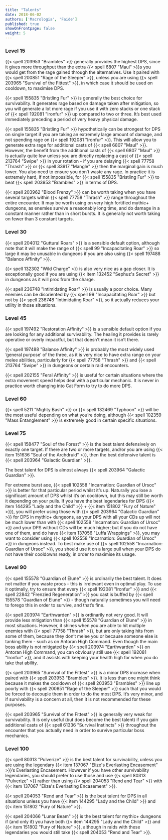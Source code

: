 ```yaml
---
title: "Talents"
date: 2018-06-02
authors: ['Macrologia', 'Faide']
published: true
showOnFrontpage: false
weight: 5
---
```


### Level 15

{{< spell 203953 "Brambles" >}} generally provides the highest DPS, since it gives more throughput than the extra {{< spell 6807 "Maul" >}}s you would get from the rage gained through the alternatives. Use it paired with {{< spell 200851 "Rage of the Sleeper" >}}, unless you are using {{< spell 203965 "Survival of the Fittest" >}}, in which case it should be used on cooldown, to maximise DPS.

{{< spell 155835 "Bristling Fur" >}} is generally the best choice for survivability. It generates rage based on damage taken after mitigation, so you will generate a lot more rage if you use it with zero stacks or one stack of {{< spell 192081 "Ironfur" >}} up compared to two or three. It’s best used immediately preceding a period of very heavy physical damage.

{{< spell 155835 "Bristling Fur" >}} hypothetically can be strongest for DPS on single target if you are taking an extremely large amount of damage, and not spending rage on {{< spell 192081 "Ironfur" >}}. This will allow you to generate extra rage for additional casts of {{< spell 6807 "Maul" >}}. However, the benefit from the additional casts of {{< spell 6807 "Maul" >}} is actually quite low unless you are directly replacing a cast of {{< spell 213764 "Swipe" >}} in your rotation - if you are delaying {{< spell 77758 "Thrash" >}} or {{< spell 33917 "Mangle" >}} then the marginal gain is much lower. You also need to ensure you don’t waste any rage. In practice it is extremely hard, if not impossible, for {{< spell 155835 "Bristling Fur" >}} to beat {{< spell 203953 "Brambles" >}} in terms of DPS.

{{< spell 203962 "Blood Frenzy" >}} can be worth taking when you have several targets within {{< spell 77758 "Thrash" >}} range throughout the entire encounter. It may be worth using on very high fortified mythic+ dungeons, as enemies survive a reasonably long time, and do damage in a constant manner rather than in short bursts. It is generally not worth taking on fewer than 3 constant targets.

### Level 30

{{< spell 204012 "Guttural Roars" >}} is a sensible default option, although note that it will make the range of {{< spell 99 "Incapacitating Roar" >}} so large it may be unusable in dungeons if you are also using {{< spell 197488 "Balance Affinity" >}}.

{{< spell 132302 "Wild Charge" >}} is also very nice as a gap closer. It is exceptionally good if you are using {{< item 132452 "Sephuz's Secret" >}} in dungeons as it will proc from the charge.

{{< spell 236748 "Intimidating Roar" >}} is usually a poor choice. Many enemies can be disoriented by {{< spell 99 "Incapacitating Roar" >}} but not by {{< spell 236748 "Intimidating Roar" >}}, so it actually reduces your utility in those situations.


### Level 45

{{< spell 197492 "Restoration Affinity" >}} is a sensible default option if you are looking for any additional survivability. The healing it provides is rarely operative or overly impactful, but that doesn’t mean it isn’t there.

{{< spell 197488 "Balance Affinity" >}} is probably the most widely used ‘general purpose’ of the three, as it is very nice to have extra range on your melee abilities, particularly for {{< spell 77758 "Thrash" >}} and {{< spell 213764 "Swipe" >}} in dungeons or certain raid encounters.

{{< spell 202155 "Feral Affinity" >}} is useful for certain situations where the extra movement speed helps deal with a particular mechanic. It is never in practice worth changing into Cat Form to try to do more DPS.

### Level 60

{{< spell 5211 "Mighty Bash" >}} or {{< spell 132469 "Typhoon" >}} will be the most useful depending on what you’re doing, although {{< spell 102359 "Mass Entanglement" >}} is extremely good in certain specific situations.

### Level 75

{{< spell 158477 "Soul of the Forest" >}} is the best talent defensively on exactly one target. If there are two or more targets, and/or you are using {{< item 151636 "Soul of the Archdruid" >}}, then the best defensive talent is {{< spell 203964 "Galactic Guardian" >}}.

The best talent for DPS is almost always {{< spell 203964 "Galactic Guardian" >}}.

For extreme burst aoe, {{< spell 102558 "Incarnation: Guardian of Ursoc" >}} is better for that particular period whilst it’s up. Naturally you lose a significant amount of DPS whilst it’s on cooldown, but this may still be worth it depending on your pulls. If you have the best legendaries for DPS ({{< item 144295 "Lady and the Child" >}} + {{< item 151802 "Fury of Nature" >}}), you will prefer using those with {{< spell 203964 "Galactic Guardian" >}} for DPS in mythic+ dungeons, as your DPS with all your CDs up will not be much lower than with {{< spell 102558 "Incarnation: Guardian of Ursoc" >}} and your DPS without CDs will be much higher; but if you do not have one of them, and do have {{< item 137056 "Luffa Wrappings" >}}, you may want to consider using {{< spell 102558 "Incarnation: Guardian of Ursoc" >}} in dungeons instead. To best make use of {{< spell 102558 "Incarnation: Guardian of Ursoc" >}}, you should use it on a large pull when your DPS do not have their cooldowns ready, in order to maximise its usage.



### Level 90

{{< spell 155578 "Guardian of Elune" >}} is ordinarily the best talent. It does not matter if you waste procs - this is irrelevant even in optimal play. To use it optimally, try to ensure that every {{< spell 192081 "Ironfur" >}} and {{< spell 22842 "Frenzied Regeneration" >}} you cast is buffed by {{< spell 155578 "Guardian of Elune" >}} - though naturally sometimes you will need to forego this in order to survive, and that’s fine.

{{< spell 203974 "Earthwarden" >}} is ordinarily not very good. It will provide less mitigation than {{< spell 155578 "Guardian of Elune" >}} in most situations. However, it shines when you are able to hit multiple enemies with {{< spell 77758 "Thrash" >}}, but are only taking hits from some of them, because they don’t melee you or because someone else is tanking them - such as on Antoran High Command. Even though the main boss ability is not mitigated by {{< spell 203974 "Earthwarden" >}} on Antoran High Command, you can obviously still use {{< spell 192081 "Ironfur" >}}, and it assists with keeping your health high for when you do take that ability.

{{< spell 203965 "Survival of the Fittest" >}} is a minor DPS increase when paired with {{< spell 203953 "Brambles" >}}. It is less than one might think because it makes the cooldown of {{< spell 203953 "Brambles" >}} line up poorly with {{< spell 200851 "Rage of the Sleeper" >}} such that you would be forced to decouple them in order to do the most DPS. It’s very minor, and if survivability is a concern at all, then it is not recommended for these purposes.

{{< spell 203965 "Survival of the Fittest" >}} is generally very weak for survivability. It is only useful (but does become the best talent) if you gain additional casts of {{< spell 61336 "Survival Instincts" >}} throughout the encounter that you actually need in order to survive particular boss mechanics.

### Level 100

{{< spell 80313 "Pulverize" >}} is the best talent for survivability, unless you are using the legendary {{< item 137067 "Elize's Everlasting Encasement" >}}’s Everlasting Encasement. However if you have other survivability legendaries, you should prefer to use those and use {{< spell 80313 "Pulverize" >}} rather than using {{< spell 204053 "Rend and Tear" >}} with {{< item 137067 "Elize's Everlasting Encasement" >}}.

{{< spell 204053 "Rend and Tear" >}} is the best talent for DPS in all situations unless you have {{< item 144295 "Lady and the Child" >}} and {{< item 151802 "Fury of Nature" >}}.

{{< spell 204066 "Lunar Beam" >}} is the best talent for mythic+ dungeons if (and only if) you have both {{< item 144295 "Lady and the Child" >}} and {{< item 151802 "Fury of Nature" >}}, although in raids with these legendaries you would still take {{< spell 204053 "Rend and Tear" >}}.


